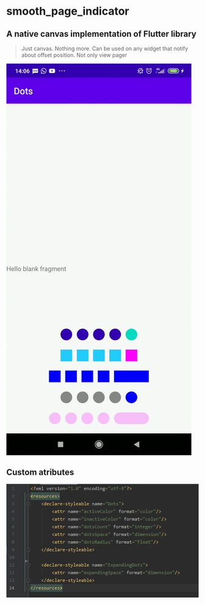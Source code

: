 # smooth_page_indicator
## A native canvas implementation of Flutter library
> Just canvas. Nothing more. Can be used on any widget that notify about offset position. Not only view pager

![Demonstration](https://github.com/DonizeteVida/smooth_page_indicator/blob/master/demonstration1.gif)

## Custom atributes
![Demonstration](https://github.com/DonizeteVida/smooth_page_indicator/blob/master/custom_attributes1.png)
